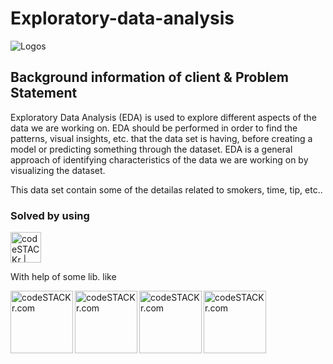 # Exploratory-data-analysis

![Logos](https://res.cloudinary.com/gurutu/image/upload/v1564601555/Gurutu/social_media/analytics.png)

## Background information of client & Problem Statement 
Exploratory Data Analysis (EDA) is used to explore different aspects of the data we are working on. EDA should be performed in order to find the patterns, visual insights, etc. that the data set is having, before creating a model or predicting something through the dataset. EDA is a general approach of identifying characteristics of the data we are working on by visualizing the dataset.

This data set contain some of the detailas related to smokers, time, tip, etc..

### Solved by using  
<img align="centre" alt="codeSTACKr | Tableau" width="49px" src="https://upload.wikimedia.org/wikipedia/commons/thumb/3/38/Jupyter_logo.svg/1200px-Jupyter_logo.svg.png" />
 
With help of some lib. like 

<img align="left" alt="codeSTACKr.com" width="100" src="https://upload.wikimedia.org/wikipedia/commons/thumb/e/ed/Pandas_logo.svg/1200px-Pandas_logo.svg.png" />
<img align="left" alt="codeSTACKr.com" width="100" src="https://miro.medium.com/max/765/1*cyXCE-JcBelTyrK-58w6_Q.png" />
<img align="left" alt="codeSTACKr.com" width="100" src="https://www.janmeppe.com/assets/2019-12-24-matplotlib/matplotlib.jpg" />
<img align="left" alt="codeSTACKr.com" width="100" src="https://miro.medium.com/max/4966/1*gM_WIfx7MXOO7jzsPm-Y0Q.png" />
